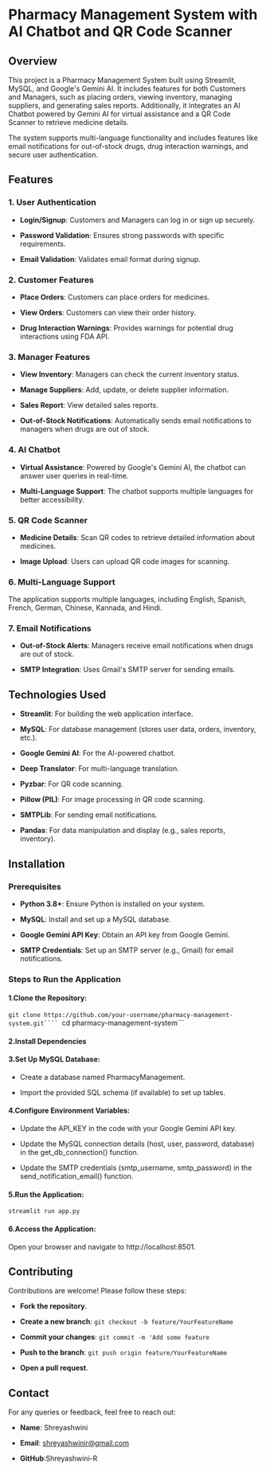 # Pharmacy Management System with AI Chatbot and QR Code Scanner
## Overview
This project is a Pharmacy Management System built using Streamlit, MySQL, and Google's Gemini AI. It includes features for both Customers and Managers, such as placing orders, viewing inventory, managing suppliers, and generating sales reports. Additionally, it integrates an AI Chatbot powered by Gemini AI for virtual assistance and a QR Code Scanner to retrieve medicine details.

The system supports multi-language functionality and includes features like email notifications for out-of-stock drugs, drug interaction warnings, and secure user authentication.

## Features
### 1. User Authentication
- **Login/Signup**: Customers and Managers can log in or sign up securely.

- **Password Validation**: Ensures strong passwords with specific requirements.

- **Email Validation**: Validates email format during signup.
### 2. Customer Features
- **Place Orders**: Customers can place orders for medicines.

- **View Orders**: Customers can view their order history.

- **Drug Interaction Warnings**: Provides warnings for potential drug interactions using FDA API.
### 3. Manager Features
- **View Inventory**: Managers can check the current inventory status.

- **Manage Suppliers**: Add, update, or delete supplier information.

- **Sales Report**: View detailed sales reports.

- **Out-of-Stock Notifications**: Automatically sends email notifications to managers when drugs are out of stock.
### 4. AI Chatbot
- **Virtual Assistance**: Powered by Google's Gemini AI, the chatbot can answer user queries in real-time.

- **Multi-Language Support**: The chatbot supports multiple languages for better accessibility.
### 5. QR Code Scanner
- **Medicine Details**: Scan QR codes to retrieve detailed information about medicines.

- **Image Upload**: Users can upload QR code images for scanning.
### 6. Multi-Language Support
The application supports multiple languages, including English, Spanish, French, German, Chinese, Kannada, and Hindi.
### 7. Email Notifications
- **Out-of-Stock Alerts**: Managers receive email notifications when drugs are out of stock.

- **SMTP Integration**: Uses Gmail's SMTP server for sending emails.

## Technologies Used
- **Streamlit**: For building the web application interface.

- **MySQL**: For database management (stores user data, orders, inventory, etc.).

- **Google Gemini AI**: For the AI-powered chatbot.

- **Deep Translator**: For multi-language translation.

- **Pyzbar**: For QR code scanning.

- **Pillow (PIL)**: For image processing in QR code scanning.

- **SMTPLib**: For sending email notifications.

- **Pandas**: For data manipulation and display (e.g., sales reports, inventory).

## Installation
### Prerequisites
- **Python 3.8+**: Ensure Python is installed on your system.

- **MySQL**: Install and set up a MySQL database.

- **Google Gemini API Key**: Obtain an API key from Google Gemini.

- **SMTP Credentials**: Set up an SMTP server (e.g., Gmail) for email notifications.

### Steps to Run the Application
#### 1.Clone the Repository:
```git clone https://github.com/your-username/pharmacy-management-system.git````
```cd pharmacy-management-system```
#### 2.Install Dependencies
#### 3.Set Up MySQL Database:
- Create a database named PharmacyManagement.

- Import the provided SQL schema (if available) to set up tables.
#### 4.Configure Environment Variables:
- Update the API_KEY in the code with your Google Gemini API key.

- Update the MySQL connection details (host, user, password, database) in the get_db_connection() function.

- Update the SMTP credentials (smtp_username, smtp_password) in the send_notification_email() function.

#### 5.Run the Application:
```streamlit run app.py```

#### 6.Access the Application:
Open your browser and navigate to http://localhost:8501.

## Contributing
Contributions are welcome! Please follow these steps:

- **Fork the repository.**

- **Create a new branch**:
```git checkout -b feature/YourFeatureName```

- **Commit your changes**:
```git commit -m 'Add some feature```

- **Push to the branch**:
```git push origin feature/YourFeatureName```

- **Open a pull request**.

## Contact
For any queries or feedback, feel free to reach out:

- **Name**: Shreyashwini

- **Email**: shreyashwinir@gmail.com

- **GitHub**:Shreyashwini-R





